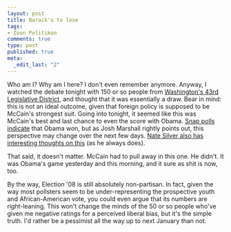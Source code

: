 ```yaml
--- 
layout: post
title: Barack's to lose
tags: 
- Zoon Politikon
comments: true
type: post
published: true
meta: 
  _edit_last: "2"
---
```

Who am I? Why am I here? I don't even remember anymore. Anyway, I watched the debate tonight with 150 or so people from <a href="http://www.43rddems.org/">Washington's 43rd Legislative District</a>, and thought that it was essentially a draw. Bear in mind: this is not an ideal outcome, given that foreign policy is supposed to be McCain's strongest suit. Going into tonight, it seemed like this was McCain's best and last chance to even the score with Obama. <a href="http://talkingpointsmemo.com/archives/220218.php">Snap polls indicate</a> that Obama won, but as Josh Marshall rightly points out, this perspective may change over the next few days. <a href="http://www.fivethirtyeight.com/2008/09/why-voters-thought-obama-won.html">Nate Silver also has interesting thoughts on this</a> (as he always does).

That said, it doesn't matter. McCain had to pull away in this one. He didn't. It was Obama's game yesterday and this morning, and it sure as shit is now, too.

By the way, Election '08 is still absolutely non-partisan. In fact, given the way most pollsters seem to be under-representing the prospective youth and African-American vote, you could even argue that its numbers are right-leaning. This won't change the minds of the 50 or so people who've given me negative ratings for a perceived liberal bias, but it's the simple truth. I'd rather be a pessimist all the way up to next January than not.
